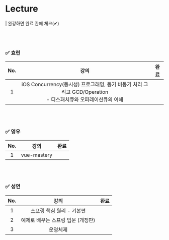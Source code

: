 # Lecture
| 완강하면 완료 칸에 체크(✔) 

<br><br>

### ✅ 효린

|No.| 강의 | 완료 | 
|:--:|:--:|:--: |
|1|iOS Concurrency(동시성) 프로그래밍, 동기 비동기 처리 그리고 GCD/Operation <br> - 디스패치큐와 오퍼레이션큐의 이해 | |



<br><br>

### ✅ 영우

|No.| 강의 | 완료 |
|:--:|:--:|:--:|
|1|vue-mastery ||



<br><br>

### ✅ 성연

|No.| 강의 | 완료 |
|:--:|:--:|:--:|
|1| 스프링 핵심 원리 - 기본편  ||
|2| 예제로 배우는 스프링 입문 (개정판)  ||
|3| 운영체제  ||






